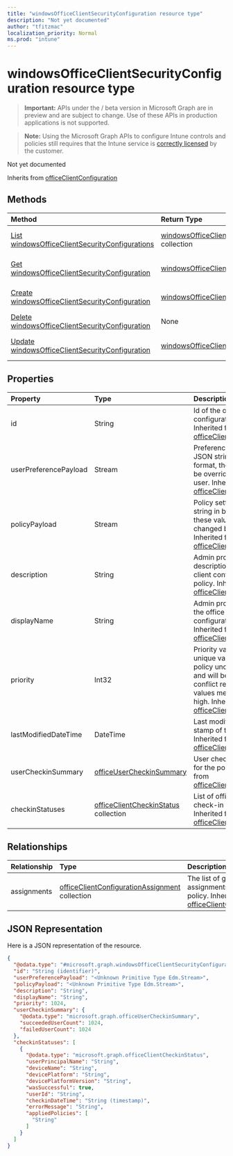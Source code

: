 ```yaml
---
title: "windowsOfficeClientSecurityConfiguration resource type"
description: "Not yet documented"
author: "tfitzmac"
localization_priority: Normal
ms.prod: "intune"
---
```


# windowsOfficeClientSecurityConfiguration resource type

> **Important:** APIs under the / beta version in Microsoft Graph are in preview and are subject to change. Use of these APIs in production applications is not supported.

> **Note:** Using the Microsoft Graph APIs to configure Intune controls and policies still requires that the Intune service is [correctly licensed](https://go.microsoft.com/fwlink/?linkid=839381) by the customer.

Not yet documented

Inherits from [officeClientConfiguration](../resources/intune-cirrus-officeclientconfiguration.md)

## Methods
|Method|Return Type|Description|
|:---|:---|:---|
|[List windowsOfficeClientSecurityConfigurations](../api/intune-cirrus-windowsofficeclientsecurityconfiguration-list.md)|[windowsOfficeClientSecurityConfiguration](../resources/intune-cirrus-windowsofficeclientsecurityconfiguration.md) collection|List properties and relationships of the [windowsOfficeClientSecurityConfiguration](../resources/intune-cirrus-windowsofficeclientsecurityconfiguration.md) objects.|
|[Get windowsOfficeClientSecurityConfiguration](../api/intune-cirrus-windowsofficeclientsecurityconfiguration-get.md)|[windowsOfficeClientSecurityConfiguration](../resources/intune-cirrus-windowsofficeclientsecurityconfiguration.md)|Read properties and relationships of the [windowsOfficeClientSecurityConfiguration](../resources/intune-cirrus-windowsofficeclientsecurityconfiguration.md) object.|
|[Create windowsOfficeClientSecurityConfiguration](../api/intune-cirrus-windowsofficeclientsecurityconfiguration-create.md)|[windowsOfficeClientSecurityConfiguration](../resources/intune-cirrus-windowsofficeclientsecurityconfiguration.md)|Create a new [windowsOfficeClientSecurityConfiguration](../resources/intune-cirrus-windowsofficeclientsecurityconfiguration.md) object.|
|[Delete windowsOfficeClientSecurityConfiguration](../api/intune-cirrus-windowsofficeclientsecurityconfiguration-delete.md)|None|Deletes a [windowsOfficeClientSecurityConfiguration](../resources/intune-cirrus-windowsofficeclientsecurityconfiguration.md).|
|[Update windowsOfficeClientSecurityConfiguration](../api/intune-cirrus-windowsofficeclientsecurityconfiguration-update.md)|[windowsOfficeClientSecurityConfiguration](../resources/intune-cirrus-windowsofficeclientsecurityconfiguration.md)|Update the properties of a [windowsOfficeClientSecurityConfiguration](../resources/intune-cirrus-windowsofficeclientsecurityconfiguration.md) object.|

## Properties
|Property|Type|Description|
|:---|:---|:---|
|id|String|Id of the office client configuration policy. Inherited from [officeClientConfiguration](../resources/intune-cirrus-officeclientconfiguration.md)|
|userPreferencePayload|Stream|Preference settings JSON string in binary format, these values can be overridden by the user. Inherited from [officeClientConfiguration](../resources/intune-cirrus-officeclientconfiguration.md)|
|policyPayload|Stream|Policy settings JSON string in binary format, these values cannot be changed by the user. Inherited from [officeClientConfiguration](../resources/intune-cirrus-officeclientconfiguration.md)|
|description|String|Admin provided description of the office client configuration policy. Inherited from [officeClientConfiguration](../resources/intune-cirrus-officeclientconfiguration.md)|
|displayName|String|Admin provided name of the office client configuration policy. Inherited from [officeClientConfiguration](../resources/intune-cirrus-officeclientconfiguration.md)|
|priority|Int32|Priority value should be unique value for each policy under a tenant and will be used for conflict resolution, lower values mean priority is high. Inherited from [officeClientConfiguration](../resources/intune-cirrus-officeclientconfiguration.md)|
|lastModifiedDateTime|DateTime|Last modified datetime stamp of the policy. Inherited from [officeClientConfiguration](../resources/intune-cirrus-officeclientconfiguration.md)|
|userCheckinSummary|[officeUserCheckinSummary](../resources/intune-cirrus-officeusercheckinsummary.md)|User check-in summary for the policy. Inherited from [officeClientConfiguration](../resources/intune-cirrus-officeclientconfiguration.md)|
|checkinStatuses|[officeClientCheckinStatus](../resources/intune-cirrus-officeclientcheckinstatus.md) collection|List of office Client check-in status. Inherited from [officeClientConfiguration](../resources/intune-cirrus-officeclientconfiguration.md)|

## Relationships
|Relationship|Type|Description|
|:---|:---|:---|
|assignments|[officeClientConfigurationAssignment](../resources/intune-cirrus-officeclientconfigurationassignment.md) collection|The list of group assignments for the policy. Inherited from [officeClientConfiguration](../resources/intune-cirrus-officeclientconfiguration.md)|

## JSON Representation
Here is a JSON representation of the resource.
<!-- {
  "blockType": "resource",
  "keyProperty": "id",
  "@odata.type": "microsoft.graph.windowsOfficeClientSecurityConfiguration"
}
-->
``` json
{
  "@odata.type": "#microsoft.graph.windowsOfficeClientSecurityConfiguration",
  "id": "String (identifier)",
  "userPreferencePayload": "<Unknown Primitive Type Edm.Stream>",
  "policyPayload": "<Unknown Primitive Type Edm.Stream>",
  "description": "String",
  "displayName": "String",
  "priority": 1024,
  "userCheckinSummary": {
    "@odata.type": "microsoft.graph.officeUserCheckinSummary",
    "succeededUserCount": 1024,
    "failedUserCount": 1024
  },
  "checkinStatuses": [
    {
      "@odata.type": "microsoft.graph.officeClientCheckinStatus",
      "userPrincipalName": "String",
      "deviceName": "String",
      "devicePlatform": "String",
      "devicePlatformVersion": "String",
      "wasSuccessful": true,
      "userId": "String",
      "checkinDateTime": "String (timestamp)",
      "errorMessage": "String",
      "appliedPolicies": [
        "String"
      ]
    }
  ]
}
```



